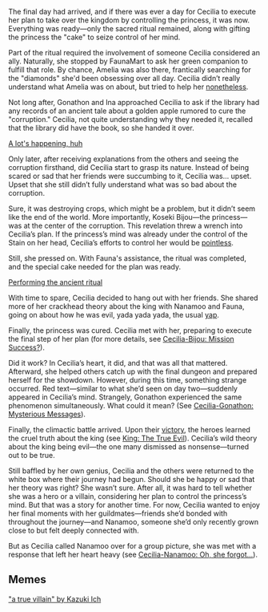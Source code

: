 <!-- title: Cecilia Immergreen -->
<!-- status: Alive -->

The final day had arrived, and if there was ever a day for Cecilia to execute her plan to take over the kingdom by controlling the princess, it was now. Everything was ready—only the sacred ritual remained, along with gifting the princess the "cake" to seize control of her mind.

Part of the ritual required the involvement of someone Cecilia considered an ally. Naturally, she stopped by FaunaMart to ask her green companion to fulfill that role. By chance, Amelia was also there, frantically searching for the "diamonds" she'd been obsessing over all day. Cecilia didn’t really understand what Amelia was on about, but tried to help her [nonetheless](https://www.youtube.com/live/4co7VDSYTqU?feature=shared&t=875).

Not long after, Gonathon and Ina approached Cecilia to ask if the library had any records of an ancient tale about a golden apple rumored to cure the "corruption." Cecilia, not quite understanding why they needed it, recalled that the library did have the book, so she handed it over.

[A lot's happening, huh](#embed:https://www.youtube.com/live/4co7VDSYTqU?feature=shared&t=1399)

Only later, after receiving explanations from the others and seeing the corruption firsthand, did Cecilia start to grasp its nature. Instead of being scared or sad that her friends were succumbing to it, Cecilia was... upset. Upset that she still didn’t fully understand what was so bad about the corruption.

Sure, it was destroying crops, which might be a problem, but it didn’t seem like the end of the world. More importantly, Koseki Bijou—the princess—was at the center of the corruption. This revelation threw a wrench into Cecilia’s plan. If the princess’s mind was already under the control of the Stain on her head, Cecilia’s efforts to control her would be [pointless](https://www.youtube.com/live/4co7VDSYTqU?feature=shared&t=2080).

Still, she pressed on. With Fauna's assistance, the ritual was completed, and the special cake needed for the plan was ready.

[Performing the ancient ritual](#embed:https://www.youtube.com/live/4co7VDSYTqU?si=QuTTkq8TrPrr-k4U&start=3197)

With time to spare, Cecilia decided to hang out with her friends. She shared more of her crackhead theory about the king with Nanamoo and Fauna, going on about how he was evil, yada yada yada, the usual [yap](https://www.youtube.com/live/4co7VDSYTqU?feature=shared&t=3652).

Finally, the princess was cured. Cecilia met with her, preparing to execute the final step of her plan (for more details, see [Cecilia-Bijou: Mission Success?](#edge:bijou-cecilia)).

Did it work? In Cecilia’s heart, it did, and that was all that mattered. Afterward, she helped others catch up with the final dungeon and prepared herself for the showdown. However, during this time, something strange occurred. Red text—similar to what she’d seen on day two—suddenly appeared in Cecilia’s mind. Strangely, Gonathon experienced the same phenomenon simultaneously. What could it mean? (See [Cecilia-Gonathon: Mysterious Messages](#edge:cecilia-gigi)).

Finally, the climactic battle arrived. Upon their [victory](https://www.youtube.com/live/4co7VDSYTqU?feature=shared&t=8430), the heroes learned the cruel truth about the king (see [King: The True Evil](#node:king-of-libestal)). Cecilia’s wild theory about the king being evil—the one many dismissed as nonsense—turned out to be true.

Still baffled by her own genius, Cecilia and the others were returned to the white box where their journey had begun. Should she be happy or sad that her theory was right? She wasn’t sure. After all, it was hard to tell whether she was a hero or a villain, considering her plan to control the princess’s mind. But that was a story for another time. For now, Cecilia wanted to enjoy her final moments with her guildmates—friends she’d bonded with throughout the journey—and Nanamoo, someone she’d only recently grown close to but felt deeply connected with.

But as Cecilia called Nanamoo over for a group picture, she was met with a response that left her heart heavy (see [Cecilia-Nanamoo: Oh, she forgot...](#edge:moom-cecilia)).

## Memes

["a true villain" by Kazuki Ich](https://x.com/kazukiich/status/1832567604323741947)
